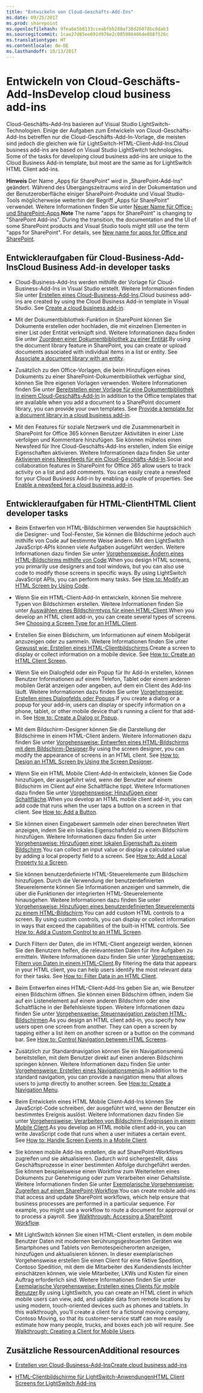 ```yaml
---
title: "Entwickeln von Cloud-Geschäfts-Add-Ins"
ms.date: 09/25/2017
ms.prod: sharepoint
ms.openlocfilehash: 9fea6e5b8133cceabfbb280af38d26078bc8dab3
ms.sourcegitcommit: 1cae27d85ee691d976e2c085986466de088f526c
ms.translationtype: HT
ms.contentlocale: de-DE
ms.lasthandoff: 10/13/2017
---
```

# <a name="develop-cloud-business-add-ins"></a><span data-ttu-id="f2cf4-102">Entwickeln von Cloud-Geschäfts-Add-Ins</span><span class="sxs-lookup"><span data-stu-id="f2cf4-102">Develop cloud business add-ins</span></span>
 <span data-ttu-id="f2cf4-p101">Cloud-Geschäfts-Add-Ins basieren auf Visual Studio LightSwitch-Technologien. Einige der Aufgaben zum Entwickeln von Cloud-Geschäfts-Add-Ins betreffen nur die Cloud-Geschäfts-Add-In-Vorlage, die meisten sind jedoch die gleichen wie für LightSwitch-HTML-Client-Add-Ins.</span><span class="sxs-lookup"><span data-stu-id="f2cf4-p101">Cloud business add-ins are based on Visual Studio LightSwitch technologies. Some of the tasks for developing cloud business add-ins are unique to the Cloud Business Add-in template, but most are the same as for LightSwitch HTML Client add-ins.</span></span>
 

 <span data-ttu-id="f2cf4-p102">**Hinweis** Der Name „Apps für SharePoint“ wird in „SharePoint-Add-Ins“ geändert. Während des Übergangszeitraums wird in der Dokumentation und der Benutzeroberfläche einiger SharePoint-Produkte und Visual Studio-Tools möglicherweise weiterhin der Begriff „Apps für SharePoint“ verwendet. Weitere Informationen finden Sie unter [Neuer Name für Office- und SharePoint-Apps](new-name-for-apps-for-sharepoint.md#bk_newname).</span><span class="sxs-lookup"><span data-stu-id="f2cf4-p102">**Note**  The name "apps for SharePoint" is changing to "SharePoint Add-ins". During the transition, the documentation and the UI of some SharePoint products and Visual Studio tools might still use the term "apps for SharePoint". For details, see  [New name for apps for Office and SharePoint](new-name-for-apps-for-sharepoint.md#bk_newname).</span></span>
 


## <a name="cloud-business-add-in-developer-tasks"></a><span data-ttu-id="f2cf4-108">Entwickleraufgaben für Cloud-Business-Add-Ins</span><span class="sxs-lookup"><span data-stu-id="f2cf4-108">Cloud Business Add-in developer tasks</span></span>


- <span data-ttu-id="f2cf4-p103">Cloud-Business-Add-Ins werden mithilfe der Vorlage für Cloud-Business-Add-Ins in Visual Studio erstellt. Weitere Informationen finden Sie unter [Erstellen eines Cloud-Business-Add-Ins](create-a-cloud-business-add-in.md).</span><span class="sxs-lookup"><span data-stu-id="f2cf4-p103">Cloud business add-ins are created by using the Cloud Business Add-in template in Visual Studio. See  [Create a cloud business add-in](create-a-cloud-business-add-in.md).</span></span>
    
 
- <span data-ttu-id="f2cf4-p104">Mit der Dokumentbibliothek-Funktion in SharePoint können Sie Dokumente erstellen oder hochladen, die mit einzelnen Elementen in einer List oder Entität verknüpft sind. Weitere Informationen dazu finden Sie unter  [Zuordnen einer Dokumentbibliothek zu einer Entität](associate-a-document-library-with-an-entity.md).</span><span class="sxs-lookup"><span data-stu-id="f2cf4-p104">By using the document library feature in SharePoint, you can create or upload documents associated with individual items in a list or entity. See  [Associate a document library with an entity](associate-a-document-library-with-an-entity.md).</span></span>
    
 
- <span data-ttu-id="f2cf4-p105">Zusätzlich zu den Office-Vorlagen, die beim Hinzufügen eines Dokuments zu einer SharePoint-Dokumentbibliothek verfügbar sind, können Sie Ihre eigenen Vorlagen verwenden. Weitere Informationen finden Sie unter  [Bereitstellen einer Vorlage für eine Dokumentbibliothek in einem Cloud-Geschäfts-Add-In](provide-a-template-for-a-document-library-in-a-cloud-business-add-in.md).</span><span class="sxs-lookup"><span data-stu-id="f2cf4-p105">In addition to the Office templates that are available when you add a document to a SharePoint document library, you can provide your own templates. See  [Provide a template for a document library in a cloud business add-in](provide-a-template-for-a-document-library-in-a-cloud-business-add-in.md).</span></span>
    
 
- <span data-ttu-id="f2cf4-p106">Mit den Features für soziale Netzwerk und die Zusammenarbeit in SharePoint for Office 365 können Benutzer Aktivitäten in einer Liste verfolgen und Kommentare hinzufügen. Sie können mühelos einen Newsfeed für Ihre Cloud-Geschäfts-Add-Ins erstellen, indem Sie einige Eigenschaften aktivieren. Weitere Informationen dazu finden Sie unter  [Aktivieren eines Newsfeeds für ein Cloud-Geschäfts-Add-In](enable-a-newsfeed-for-a-cloud-business-add-in.md).</span><span class="sxs-lookup"><span data-stu-id="f2cf4-p106">Social and collaboration features in SharePoint for Office 365 allow users to track activity on a list and add comments. You can easily create a newsfeed for your Cloud Business Add-in by enabling a couple of properties. See  [Enable a newsfeed for a cloud business add-in](enable-a-newsfeed-for-a-cloud-business-add-in.md).</span></span>
    
 

## <a name="html-client-developer-tasks"></a><span data-ttu-id="f2cf4-118">Entwickleraufgaben für HTML-Client</span><span class="sxs-lookup"><span data-stu-id="f2cf4-118">HTML Client developer tasks</span></span>


- <span data-ttu-id="f2cf4-p107">Beim Entwerfen von HTML-Bildschirmen verwenden Sie hauptsächlich die Designer- und Tool-Fenster, Sie können die Bildschirme jedoch auch mithilfe von Code auf bestimmte Weise ändern. Mit den LightSwitch JavaScript-APIs können viele Aufgaben ausgeführt werden. Weitere Informationen dazu finden Sie unter  [Vorgehensweise: Ändern eines HTML-Bildschirms mithilfe von Code](http://msdn.microsoft.com/de-de/library/jj733572.aspx).</span><span class="sxs-lookup"><span data-stu-id="f2cf4-p107">When you design HTML screens, you primarily use designers and tool windows, but you can also use code to modify those screens in specific ways. By using LightSwitch JavaScript APIs, you can perform many tasks. See  [How to: Modify an HTML Screen by Using Code](http://msdn.microsoft.com/de-de/library/jj733572.aspx).</span></span>
    
 
- <span data-ttu-id="f2cf4-p108">Wenn Sie ein HTML-Client-Add-In entwickeln, können Sie mehrere Typen von Bildschirmen erstellen. Weitere Informationen finden Sie unter [Auswählen eines Bildschirmtyps für einen HTML-Client](http://msdn.microsoft.com/de-de/library/jj713590.aspx).</span><span class="sxs-lookup"><span data-stu-id="f2cf4-p108">When you develop an HTML client add-in, you can create several types of screens. See  [Choosing a Screen Type for an HTML Client](http://msdn.microsoft.com/de-de/library/jj713590.aspx).</span></span>
    
 
- <span data-ttu-id="f2cf4-p109">Erstellen Sie einen Bildschirm, um Informationen auf einem Mobilgerät anzuzeigen oder zu sammeln. Weitere Informationen finden Sie unter [Gewusst wie: Erstellen eines HTML-Clientbildschirms](http://msdn.microsoft.com/de-de/library/jj713589.aspx).</span><span class="sxs-lookup"><span data-stu-id="f2cf4-p109">Create a screen to display or collect information on a mobile device. See  [How to: Create an HTML Client Screen](http://msdn.microsoft.com/de-de/library/jj713589.aspx).</span></span>
    
 
- <span data-ttu-id="f2cf4-p110">Wenn Sie ein Dialogfeld oder ein Popup für Ihr Add-In erstellen, können Benutzer Informationen auf einem Telefon, Tablet oder einem anderen mobilen Gerät anzeigen oder angeben, auf dem ein Client des Add-Ins läuft. Weitere Informationen dazu finden Sie unter  [Vorgehensweise: Erstellen eines Dialogfelds oder Popups](http://msdn.microsoft.com/de-de/library/jj713587.aspx).</span><span class="sxs-lookup"><span data-stu-id="f2cf4-p110">If you create a dialog or a popup for your add-in, users can display or specify information on a phone, tablet, or other mobile device that's running a client for that add-in. See  [How to: Create a Dialog or Popup](http://msdn.microsoft.com/de-de/library/jj713587.aspx).</span></span>
    
 
- <span data-ttu-id="f2cf4-p111">Mit dem Bildschirm-Designer können Sie die Darstellung der Bildschirme in einem HTML-Client ändern. Weitere Informationen dazu finden Sie unter  [Vorgehensweise: Entwerfen eines HTML-Bildschirms mit dem Bildschirm-Designer](http://msdn.microsoft.com/de-de/library/jj733575.aspx).</span><span class="sxs-lookup"><span data-stu-id="f2cf4-p111">By using the screen designer, you can modify the appearance of screens in an HTML client. See  [How to: Design an HTML Screen by Using the Screen Designer](http://msdn.microsoft.com/de-de/library/jj733575.aspx).</span></span>
    
 
- <span data-ttu-id="f2cf4-p112">Wenn Sie ein HTML Mobile Client-Add-In entwickeln, können Sie Code hinzufügen, der ausgeführt wird, wenn der Benutzer auf einem Bildschirm im Client auf eine Schaltfläche tippt. Weitere Informationen dazu finden Sie unter  [Vorgehensweise: Hinzufügen einer Schaltfläche](http://msdn.microsoft.com/de-de/library/jj733573.aspx).</span><span class="sxs-lookup"><span data-stu-id="f2cf4-p112">When you develop an HTML mobile client add-in, you can add code that runs when the user taps a button on a screen in that client. See  [How to: Add a Button](http://msdn.microsoft.com/de-de/library/jj733573.aspx).</span></span>
    
 
- <span data-ttu-id="f2cf4-p113">Sie können einen Eingabewert sammeln oder einen berechneten Wert anzeigen, indem Sie ein lokales Eigenschaftsfeld zu einem Bildschirm hinzufügen. Weitere Informationen dazu finden Sie unter  [Vorgehensweise: Hinzufügen einer lokalen Eigenschaft zu einem Bildschirm](http://msdn.microsoft.com/de-de/library/jj733571.aspx).</span><span class="sxs-lookup"><span data-stu-id="f2cf4-p113">You can collect an input value or display a calculated value by adding a local property field to a screen. See  [How to: Add a Local Property to a Screen](http://msdn.microsoft.com/de-de/library/jj733571.aspx).</span></span>
    
 
- <span data-ttu-id="f2cf4-p114">Sie können benutzerdefinierte HTML-Steuerelemente zum Bildschirm hinzufügen. Durch die Verwendung der benutzerdefinierten Steuerelemente können Sie Informationen anzeigen und sammeln, die über die Funktionen der integrierten HTML-Steuerelemente hinausgehen. Weitere Informationen dazu finden Sie unter  [Vorgehensweise: Hinzufügen eines benutzerdefinierten Steuerelements zu einem HTML-Bildschirm](http://msdn.microsoft.com/de-de/library/jj733569.aspx).</span><span class="sxs-lookup"><span data-stu-id="f2cf4-p114">You can add custom HTML controls to a screen. By using custom controls, you can display or collect information in ways that exceed the capabilities of the built-in HTML controls. See  [How to: Add a Custom Control to an HTML Screen](http://msdn.microsoft.com/de-de/library/jj733569.aspx).</span></span>
    
 
- <span data-ttu-id="f2cf4-p115">Durch Filtern der Daten, die im HTML-Client angezeigt werden, können Sie den Benutzern helfen, die relevantesten Daten für ihre Aufgaben zu ermitteln. Weitere Informationen dazu finden Sie unter  [Vorgehensweise: Filtern von Daten in einem HTML-Client](http://msdn.microsoft.com/de-de/library/jj733574.aspx).</span><span class="sxs-lookup"><span data-stu-id="f2cf4-p115">By filtering the data that appears in your HTML client, you can help users identify the most relevant data for their tasks. See  [How to: Filter Data in an HTML Client](http://msdn.microsoft.com/de-de/library/jj733574.aspx).</span></span>
    
 
- <span data-ttu-id="f2cf4-p116">Beim Entwerfen eines HTML-Client-Add-Ins geben Sie an, wie Benutzer einen Bildschirm öffnen. Sie können einen Bildschirm öffnen, indem Sie auf ein Listenelement auf einem anderen Bildschirm oder eine Schaltfläche in der Befehlsleiste tippen. Weitere Informationen dazu finden Sie unter  [Vorgehensweise: Steuernavigation zwischen HTML-Bildschirmen](http://msdn.microsoft.com/de-de/library/jj733570.aspx).</span><span class="sxs-lookup"><span data-stu-id="f2cf4-p116">As you design an HTML client add-in, you specify how users open one screen from another. They can open a screen by tapping either a list item on another screen or a button on the command bar. See  [How to: Control Navigation between HTML Screens](http://msdn.microsoft.com/de-de/library/jj733570.aspx).</span></span>
    
 
- <span data-ttu-id="f2cf4-p117">Zusätzlich zur Standardnavigation können Sie ein Navigationsmenü bereitstellen, mit dem Benutzer direkt auf einen anderen Bildschirm springen können. Weitere Informationen dazu finden Sie unter  [Vorgehensweise: Erstellen eines Navigationsmenüs](http://msdn.microsoft.com/de-de/library/dn546744.aspx).</span><span class="sxs-lookup"><span data-stu-id="f2cf4-p117">In addition to the standard navigation, you can provide a navigation menu that allows users to jump directly to another screen. See  [How to: Create a Navigation Menu](http://msdn.microsoft.com/de-de/library/dn546744.aspx).</span></span>
    
 
- <span data-ttu-id="f2cf4-p118">Beim Entwickeln eines HTML Mobile Client-Add-Ins können Sie JavaScript-Code schreiben, der ausgeführt wird, wenn der Benutzer ein bestimmtes Ereignis auslöst. Weitere Informationen dazu finden Sie unter  [Vorgehensweise: Verarbeiten von Bildschirm-Ereignissen in einem Mobile Client](http://msdn.microsoft.com/de-de/library/jj863131.aspx).</span><span class="sxs-lookup"><span data-stu-id="f2cf4-p118">As you develop an HTML mobile client add-in, you can write JavaScript code that runs when a user initiates a certain event. See  [How to: Handle Screen Events in a Mobile Client](http://msdn.microsoft.com/de-de/library/jj863131.aspx).</span></span>
    
 
- <span data-ttu-id="f2cf4-p119">Sie können mobile Add-Ins erstellen, die auf SharePoint-Workflows zugreifen und sie aktualisieren. Dadurch wird sichergestellt, dass Geschäftsprozesse in einer bestimmten Abfolge durchgeführt werden. Sie können beispielsweise einen Workflow zum Weiterleiten eines Dokuments zur Genehmigung oder zum Verarbeiten einer Gehaltsliste. Weitere Informationen finden Sie unter  [Exemplarische Vorgehensweise: Zugreifen auf einen SharePoint-Workflow](http://msdn.microsoft.com/de-de/library/dn282437.aspx).</span><span class="sxs-lookup"><span data-stu-id="f2cf4-p119">You can create mobile add-ins that access and update SharePoint workflows, which help ensure that business processes are performed in a particular sequence. For example, you might use a workflow to route a document for approval or to process a payroll. See  [Walkthrough: Accessing a SharePoint Workflow](http://msdn.microsoft.com/de-de/library/dn282437.aspx).</span></span>
    
 
- <span data-ttu-id="f2cf4-p120">Mit LightSwitch können Sie einen HTML-Client erstellen, in dem mobile Benutzer Daten mit modernen berührungsgesteuerten Geräten wie Smartphones und Tablets von Remotespeicherorten anzeigen, hinzufügen und aktualisieren können. In dieser exemplarischen Vorgehensweise erstellen Sie einen Client für eine fiktive Spedition, Contoso Spedition, mit dem die Mitarbeiter des Kundendiensts leichter einschätzen können, wie viele Mitarbeiter, LKWs und Kisten für einen Auftrag erforderlich sind. Weitere Informationen finden Sie unter  [Exemplarische Vorgehensweise: Erstellen eines Clients für mobile Benutzer](http://msdn.microsoft.com/de-de/library/jj674624.aspx).</span><span class="sxs-lookup"><span data-stu-id="f2cf4-p120">By using LightSwitch, you can create an HTML client in which mobile users can view, add, and update data from remote locations by using modern, touch-oriented devices such as phones and tablets. In this walkthrough, you'll create a client for a fictional moving company, Contoso Moving, so that its customer-service staff can more easily estimate how many people, trucks, and boxes each job will require. See  [Walkthrough: Creating a Client for Mobile Users](http://msdn.microsoft.com/de-de/library/jj674624.aspx).</span></span>
    
 

## <a name="additional-resources"></a><span data-ttu-id="f2cf4-152">Zusätzliche Ressourcen</span><span class="sxs-lookup"><span data-stu-id="f2cf4-152">Additional resources</span></span>
<span data-ttu-id="f2cf4-153"><a name="bk_addresources"> </a></span><span class="sxs-lookup"><span data-stu-id="f2cf4-153"><a name="bk_addresources"> </a></span></span>


-  [<span data-ttu-id="f2cf4-154">Erstellen von Cloud-Business-Add-Ins</span><span class="sxs-lookup"><span data-stu-id="f2cf4-154">Create cloud business add-ins</span></span>](create-cloud-business-add-ins.md)
    
 
-  [<span data-ttu-id="f2cf4-155">HTML-Clientbildschirme für LightSwitch-Anwendungen</span><span class="sxs-lookup"><span data-stu-id="f2cf4-155">HTML Client Screens for LightSwitch Add-ins</span></span>](http://msdn.microsoft.com/de-de/library/jj674623.aspx)
    
 

